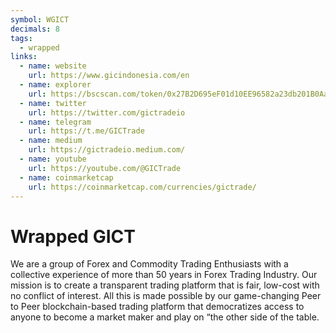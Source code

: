 ```yaml
---
symbol: WGICT
decimals: 8
tags:
  - wrapped
links:
  - name: website
    url: https://www.gicindonesia.com/en
  - name: explorer
    url: https://bscscan.com/token/0x27B2D695eF01d10EE96582a23db201B0Aa338639
  - name: twitter
    url: https://twitter.com/gictradeio
  - name: telegram
    url: https://t.me/GICTrade
  - name: medium
    url: https://gictradeio.medium.com/
  - name: youtube
    url: https://youtube.com/@GICTrade
  - name: coinmarketcap
    url: https://coinmarketcap.com/currencies/gictrade/
---
```


# Wrapped GICT

We are a group of Forex and Commodity Trading Enthusiasts with a collective experience of more than 50 years in Forex Trading Industry. Our mission is to create a transparent trading platform that is fair, low-cost with no conflict of interest. All this is made possible by our game-changing Peer to Peer blockchain-based trading platform that democratizes access to anyone to become a market maker and play on “the other side of the table.
